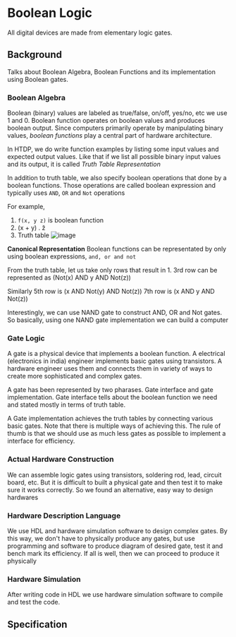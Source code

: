 # Boolean Logic
All digital devices are made from elementary logic gates.

## Background
Talks about Boolean Algebra, Boolean Functions and its implementation using Boolean gates.

### Boolean Algebra
Boolean (binary) values are labeled as true/false, on/off, yes/no, etc we use 1 and 0. Boolean function operates on boolean values and produces boolean output. Since computers primarily operate by manipulating binary values, *boolean functions* play a central part of hardware architecture.

In HTDP, we do write function examples by listing some input values and expected output values. Like that if we list all possible binary input values and its output, it is called *Truth Table Representation*

In addition to truth table, we also specify boolean operations that done by a boolean functions. Those operations are called boolean expression and typically uses `AND`, `OR` and `Not` operations

For example, 
1. `f(x, y z)` is boolean function
2. (x + y) . ž
3. Truth table 
![image](../../truth-table-1.png)

**Canonical Representation** Boolean functions can be representated by only using boolean expressions, `and, or and not`

From the truth table, let us take only rows that result in 1.
3rd row can be represented as (Not(x) AND y AND Not(z))

Similarly 5th row is
(x AND Not(y) AND Not(z))
7th row is (x AND y AND Not(z))

Interestingly, we can use NAND gate to construct AND, OR and Not gates. So basically, using one NAND gate implementation we can build a computer

### Gate Logic
A gate is a physical device that implements a boolean function. A electrical (electronics in india) engineer implements basic gates using transistors. A hardware engineer uses them and connects them in variety of ways to create more sophisticated and complex gates.

A gate has been represented by two pharases. Gate interface and gate implementation. Gate interface tells about the boolean function we need and stated mostly in terms of truth table.

A Gate implementation achieves the truth tables by connecting various basic gates. Note that there is multiple ways of achieving this. The rule of thumb is that we should use as much less gates as possible to implement a interface for efficiency.

### Actual Hardware Construction
We can assemble logic gates using transistors, soldering rod, lead, circuit board, etc. But it is difficult to built a physical gate and then test it to make sure it works correctly. So we found an alternative, easy way to design hardwares

### Hardware Description Language
We use HDL and hardware simulation software to design complex gates. By this way, we don't have to physically produce any gates, but use programming and software to produce diagram of desired gate, test it and bench mark its efficiency. If all is well, then we can proceed to produce it physically

### Hardware Simulation
After writing code in HDL we use hardware simulation software to compile and test the code.

## Specification